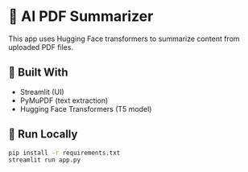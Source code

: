 # 📄 AI PDF Summarizer

This app uses Hugging Face transformers to summarize content from uploaded PDF files.

## 🔧 Built With
- Streamlit (UI)
- PyMuPDF (text extraction)
- Hugging Face Transformers (T5 model)

## 🚀 Run Locally
```bash
pip install -r requirements.txt
streamlit run app.py
